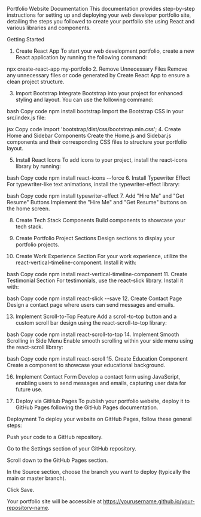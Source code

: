 Portfolio Website Documentation
This documentation provides step-by-step instructions for setting up and deploying your web developer portfolio site,
detailing the steps you followed to create your portfolio site using React and various libraries and components.

Getting Started
1. Create React App
To start your web development portfolio, create a new React application by running the following command:

npx create-react-app my-portfolio
2. Remove Unnecessary Files
Remove any unnecessary files or code generated by Create React App to ensure a clean project structure.

3. Import Bootstrap
Integrate Bootstrap into your project for enhanced styling and layout. You can use the following command:

bash
Copy code
npm install bootstrap
Import the Bootstrap CSS in your src/index.js file:

jsx
Copy code
import 'bootstrap/dist/css/bootstrap.min.css';
4. Create Home and Sidebar Components
Create the Home.js and Sidebar.js components and their corresponding CSS files to structure your portfolio layout.

5. Install React Icons
To add icons to your project, install the react-icons library by running:

bash
Copy code
npm install react-icons --force
6. Install Typewriter Effect
For typewriter-like text animations, install the typewriter-effect library:

bash
Copy code
npm install typewriter-effect
7. Add "Hire Me" and "Get Resume" Buttons
Implement the "Hire Me" and "Get Resume" buttons on the home screen.

8. Create Tech Stack Components
Build components to showcase your tech stack.

9. Create Portfolio Project Sections
Design sections to display your portfolio projects.

10. Create Work Experience Section
For your work experience, utilize the react-vertical-timeline-component. Install it with:

bash
Copy code
npm install react-vertical-timeline-component
11. Create Testimonial Section
For testimonials, use the react-slick library. Install it with:

bash
Copy code
npm install react-slick --save
12. Create Contact Page
Design a contact page where users can send messages and emails.

13. Implement Scroll-to-Top Feature
Add a scroll-to-top button and a custom scroll bar design using the react-scroll-to-top library:

bash
Copy code
npm install react-scroll-to-top
14. Implement Smooth Scrolling in Side Menu
Enable smooth scrolling within your side menu using the react-scroll library:

bash
Copy code
npm install react-scroll
15. Create Education Component
Create a component to showcase your educational background.

16. Implement Contact Form
Develop a contact form using JavaScript, enabling users to send messages and emails, capturing user data for future use.

17. Deploy via GitHub Pages
To publish your portfolio website, deploy it to GitHub Pages following the GitHub Pages documentation.

Deployment
To deploy your website on GitHub Pages, follow these general steps:

Push your code to a GitHub repository.

Go to the Settings section of your GitHub repository.

Scroll down to the GitHub Pages section.

In the Source section, choose the branch you want to deploy (typically the main or master branch).

Click Save.

Your portfolio site will be accessible at https://yourusername.github.io/your-repository-name.






